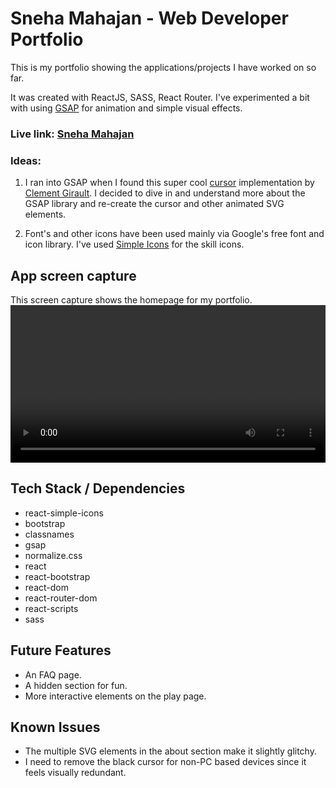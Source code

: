 # Sneha Mahajan - Web Developer Portfolio

This is my portfolio showing the applications/projects I have worked on so far. 

It was created with ReactJS, SASS, React Router. I've experimented a bit with using [GSAP](https://github.com/greensock/GSAP) for animation and simple visual effects.  

### Live link: [Sneha Mahajan](https://snehakmahajan.com/)

### Ideas:
1. I ran into GSAP when I found this super cool [cursor](https://codepen.io/clementGir/pen/RQqvQx) implementation by [Clement Girault](http://clementgirault.com/). I decided to dive in and understand more about the GSAP library and re-create the cursor and other animated SVG elements.

2. Font's and other icons have been used mainly via Google's free font and icon library. I've used [Simple Icons](https://github.com/simple-icons/simple-icons) for the skill icons. 


## App screen capture

This screen capture shows the homepage for my portfolio.
   <video src="public/images/PortfolioScreenCapture.mov" width="100%" alt="Homepage">

## Tech Stack / Dependencies

- react-simple-icons
- bootstrap
- classnames
- gsap
- normalize.css
- react 
- react-bootstrap
- react-dom
- react-router-dom
- react-scripts
- sass

## Future Features

- An FAQ page.
- A hidden section for fun.
- More interactive elements on the play page.

## Known Issues

- The multiple SVG elements in the about section make it slightly glitchy.
- I need to remove the black cursor for non-PC based devices since it feels visually redundant. 
